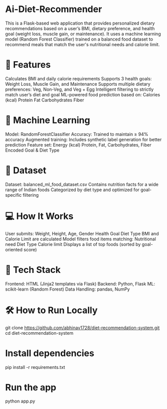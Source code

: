 # Ai-Diet-Recommender
This is a Flask-based web application that provides personalized dietary recommendations based on a user’s BMI, dietary preference, and health goal (weight loss, muscle gain, or maintenance). It uses a machine learning model (Random Forest Classifier) trained on a balanced food dataset to recommend meals that match the user's nutritional needs and calorie limit.

# 🚀 Features
Calculates BMI and daily calorie requirements
Supports 3 health goals: Weight Loss, Muscle Gain, and Maintenance
Supports multiple dietary preferences: Veg, Non-Veg, and Veg + Egg
Intelligent filtering to strictly match user’s diet and goal
ML-powered food prediction based on:
Calories (kcal)
Protein
Fat
Carbohydrates
Fiber
# 🧠 Machine Learning
Model: RandomForestClassifier
Accuracy: Trained to maintain ≥ 94% accuracy
Augmented training: Includes synthetic label generation for better prediction
Feature set:
Energy (kcal)
Protein, Fat, Carbohydrates, Fiber
Encoded Goal & Diet Type
# 📁 Dataset
Dataset: balanced_ml_food_dataset.csv
Contains nutrition facts for a wide range of Indian foods
Categorized by diet type and optimized for goal-specific filtering
# 💻 How It Works
User submits:
Weight, Height, Age, Gender
Health Goal
Diet Type
BMI and Calorie Limit are calculated
Model filters food items matching:
Nutritional need
Diet Type
Calorie limit
Displays a list of top foods (sorted by goal-oriented score)
# 🧪 Tech Stack
Frontend: HTML (Jinja2 templates via Flask)
Backend: Python, Flask
ML: scikit-learn (Random Forest)
Data Handling: pandas, NumPy
# 🛠 How to Run Locally
git clone https://github.com/abhinav1728/diet-recommendation-system.git
cd diet-recommendation-system

# Install dependencies
pip install -r requirements.txt

# Run the app
python app.py

